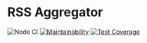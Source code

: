 # RSS Aggregator

![Node CI](https://github.com/siniiitsa/frontend-project-lvl3/workflows/Node%20CI/badge.svg)
[![Maintainability](https://api.codeclimate.com/v1/badges/e355fdf7e75b19630cae/maintainability)](https://codeclimate.com/github/siniiitsa/frontend-project-lvl3/maintainability)
[![Test Coverage](https://api.codeclimate.com/v1/badges/e355fdf7e75b19630cae/test_coverage)](https://codeclimate.com/github/siniiitsa/frontend-project-lvl3/test_coverage)

